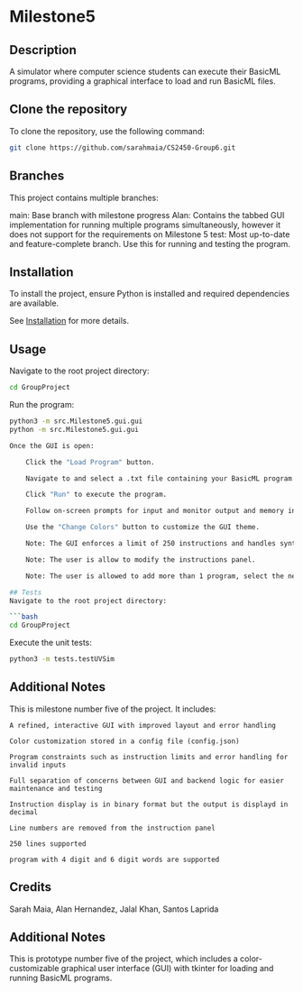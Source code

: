 # Milestone5

## Description
A simulator where computer science students can execute their BasicML programs, providing a graphical interface to load and run BasicML files.

## Clone the repository
To clone the repository, use the following command:

```bash
git clone https://github.com/sarahmaia/CS2450-Group6.git
```

## Branches
This project contains multiple branches:

main: Base branch with milestone progress
Alan: Contains the tabbed GUI implementation for running multiple programs simultaneously, however it does not support for the requirements on Milestone 5
test: Most up-to-date and feature-complete branch. Use this for running and testing the program.

## Installation
To install the project, ensure Python is installed and required dependencies are available. 

See [Installation](docs/installation.rst) for more details.

## Usage
Navigate to the root project directory:

```bash
cd GroupProject
```

Run the program:

```bash
python3 -m src.Milestone5.gui.gui
python -m src.Milestone5.gui.gui

Once the GUI is open:

    Click the "Load Program" button.

    Navigate to and select a .txt file containing your BasicML program.

    Click "Run" to execute the program.

    Follow on-screen prompts for input and monitor output and memory in the interface.

    Use the "Change Colors" button to customize the GUI theme.

    Note: The GUI enforces a limit of 250 instructions and handles syntax errors.

    Note: The user is allow to modify the instructions panel.

    Note: The user is allowed to add more than 1 program, select the new tab button to add a new tab where a new program can be loaded without loosing the previous loaded program in the other tab or tabs.

## Tests
Navigate to the root project directory:

```bash
cd GroupProject
```

Execute the unit tests:

```bash
python3 -m tests.testUVSim
```
## Additional Notes

This is milestone number five of the project. It includes:

    A refined, interactive GUI with improved layout and error handling

    Color customization stored in a config file (config.json)

    Program constraints such as instruction limits and error handling for invalid inputs

    Full separation of concerns between GUI and backend logic for easier maintenance and testing

    Instruction display is in binary format but the output is displayd in decimal

    Line numbers are removed from the instruction panel

    250 lines supported

    program with 4 digit and 6 digit words are supported

## Credits
Sarah Maia, Alan Hernandez, Jalal Khan, Santos Laprida

## Additional Notes
This is prototype number five of the project, which includes a color-customizable graphical user interface (GUI) with tkinter for loading and running BasicML programs.
